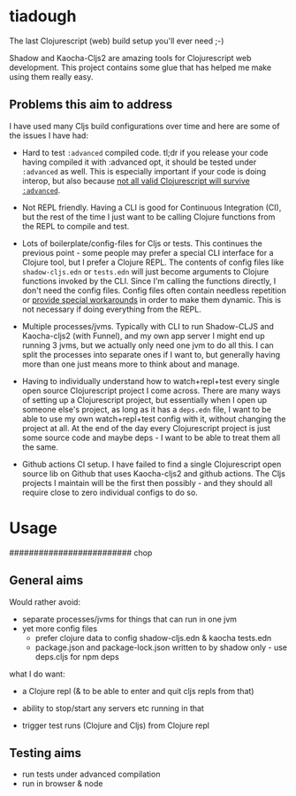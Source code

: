 # tiadough

The last Clojurescript (web) build setup you'll ever need ;-)

Shadow and Kaocha-Cljs2 are amazing tools for Clojurescript web development. This project 
contains some glue that has helped me make using them really easy. 

## Problems this aim to address 

I have used many Cljs build configurations over time and here are some of the issues I have had:

* Hard to test `:advanced` compiled code. tl;dr if you release your code having compiled it with
:advanced opt, it should be tested under `:advanced` as well. This is especially important if your code 
is doing interop, but also because [not all valid Clojurescript will survive `:advanced`](https://clojure.atlassian.net/browse/CLJS-3315).

* Not REPL friendly. Having a CLI is good for Continuous Integration (CI), but the rest of the 
time I just want to be calling Clojure functions from the REPL to compile and test.

* Lots of boilerplate/config-files for Cljs or tests. This continues the previous point - some 
people may prefer a special CLI interface for a Clojure tool, but I prefer a Clojure REPL. The contents
of config files like  `shadow-cljs.edn` or `tests.edn` will just become arguments to Clojure functions
invoked by the CLI. Since I'm calling the functions directly, I don't need the config files. 
Config files often contain needless repetition or [provide special workarounds](https://shadow-cljs.github.io/docs/UsersGuide.html#config-merge)
in order to make them dynamic. This is not necessary if doing everything from the REPL. 

* Multiple processes/jvms. Typically with CLI to run Shadow-CLJS and Kaocha-cljs2 
(with Funnel), and my own app server I might end up running 3 jvms, but we actually only need one jvm to do all this.
I can split the processes into separate ones if I want to, but generally having more than one just means more to think about and 
manage.   

* Having to individually understand how to watch+repl+test every single open source Clojurescript project I come across. 
There are many ways of setting up 
a Clojurescript project, but essentially when I open up someone else's project, as long as it has a `deps.edn` file, I want to be 
able to use my own watch+repl+test config with it, without changing the project at all. At the end of the day every Clojurescript project 
is just some source code and maybe deps - I want to be able to treat them all the same.

* Github actions CI setup. I have failed to find a single Clojurescript open source lib on Github that uses Kaocha-cljs2 and 
github actions. The Cljs projects I maintain will be the first then possibly - and they should all require close to zero 
individual configs to do so.  

# Usage 








######################### chop 
## General aims

Would rather avoid: 

- separate processes/jvms for things that can run in one jvm 
- yet more config files 
   - prefer clojure data to config shadow-cljs.edn & kaocha tests.edn
   - package.json and package-lock.json written to by shadow only - use deps.cljs for npm deps 

what I do want: 

- a Clojure repl (& to be able to enter and quit cljs repls from that)

- ability to stop/start any servers etc running in that

- trigger test runs (Clojure and Cljs) from Clojure repl  

## Testing aims 

- run tests under advanced compilation
- run in browser & node